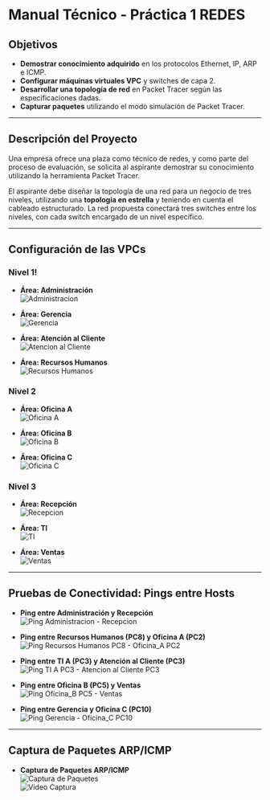 # Manual Técnico - Práctica 1 REDES

## Objetivos
- **Demostrar conocimiento adquirido** en los protocolos Ethernet, IP, ARP e ICMP.
- **Configurar máquinas virtuales VPC** y switches de capa 2.
- **Desarrollar una topología de red** en Packet Tracer según las especificaciones dadas.
- **Capturar paquetes** utilizando el modo simulación de Packet Tracer.

---

## Descripción del Proyecto

Una empresa ofrece una plaza como técnico de redes, y como parte del proceso de evaluación, se solicita al aspirante demostrar su conocimiento utilizando la herramienta Packet Tracer.

El aspirante debe diseñar la topología de una red para un negocio de tres niveles, utilizando una **topología en estrella** y teniendo en cuenta el cableado estructurado. La red propuesta conectará tres switches entre los niveles, con cada switch encargado de un nivel específico.

---

## Configuración de las VPCs

### Nivel 1!

- **Área: Administración**  
  ![Administracion](https://github.com/user-attachments/assets/a4e6e749-8e81-4105-9a31-299345b81b4b)
  
  
- **Área: Gerencia**  
  ![Gerencia](//imagen-pronto)

- **Área: Atención al Cliente**  
  ![Atencion al Cliente](//imagen-pronto)

- **Área: Recursos Humanos**  
  ![Recursos Humanos](//imagen-pronto)

### Nivel 2
- **Área: Oficina A**  
  ![Oficina A](//imagen-pronto)

- **Área: Oficina B**  
  ![Oficina B](//imagen-pronto)

- **Área: Oficina C**  
  ![Oficina C](//imagen-pronto)

### Nivel 3
- **Área: Recepción**  
  ![Recepcion](//imagen-pronto)

- **Área: TI**  
  ![TI](//imagen-pronto)

- **Área: Ventas**  
  ![Ventas](//imagen-pronto)

---

## Pruebas de Conectividad: Pings entre Hosts

- **Ping entre Administración y Recepción**  
  ![Ping Administracion - Recepcion](//imagen-pronto)

- **Ping entre Recursos Humanos (PC8) y Oficina A (PC2)**  
  ![Ping Recursos Humanos PC8 - Oficina_A PC2](//imagen-pronto)

- **Ping entre TI A (PC3) y Atención al Cliente (PC3)**  
  ![Ping TI A PC3 - Atencion al Cliente PC3](//imagen-pronto)

- **Ping entre Oficina B (PC5) y Ventas**  
  ![Ping Oficina_B PC5 - Ventas](//imagen-pronto)

- **Ping entre Gerencia y Oficina C (PC10)**  
  ![Ping Gerencia - Oficina_C PC10](//imagen-pronto)

---

## Captura de Paquetes ARP/ICMP

- **Captura de Paquetes ARP/ICMP**  
  ![Captura de Paquetes](//imagen-pronto)  
  ![Video Captura](//video-pronto)
